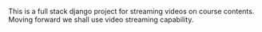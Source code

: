 This is a full stack django project for streaming videos on course contents.
Moving forward we shall use video streaming capability.

